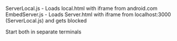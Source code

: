 ServerLocal.js - Loads local.html with iframe from android.com
EmbedServer.js - Loads Server.html with iframe from localhost:3000 (ServerLocal.js) and gets blocked

Start both in separate terminals